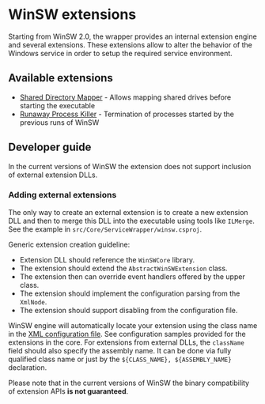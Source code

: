 # WinSW extensions

Starting from WinSW 2.0, the wrapper provides an internal extension engine and several extensions.
These extensions allow to alter the behavior of the Windows service in order to setup the required service environment.

## Available extensions

* [Shared Directory Mapper](shared-directory-mapper.md) - Allows mapping shared drives before starting the executable
* [Runaway Process Killer](runaway-process-killer.md) - Termination of processes started by the previous runs of WinSW

## Developer guide

In the current versions of WinSW the extension does not support inclusion of external extension DLLs.

### Adding external extensions

The only way to create an external extension is to create a new extension DLL and 
  then to merge this DLL into the executable using tools like `ILMerge`.
See the example in `src/Core/ServiceWrapper/winsw.csproj`.

Generic extension creation guideline:

* Extension DLL should reference the `WinSWCore` library.
* The extension should extend the `AbstractWinSWExtension` class.
* The extension then can override event handlers offered by the upper class.
* The extension should implement the configuration parsing from the `XmlNode`.
* The extension should support disabling from the configuration file.

WinSW engine will automatically locate your extension using the class name in the [XML configuration file](../xml-config-file.md).
See configuration samples provided for the extensions in the core.
For extensions from external DLLs, the `className` field should also specify the assembly name.
It can be done via fully qualified class name or just by the `${CLASS_NAME}, ${ASSEMBLY_NAME}` declaration.

Please note that in the current versions of WinSW the binary compatibility of extension APIs **is not guaranteed**.
